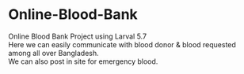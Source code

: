 # Online-Blood-Bank
Online Blood Bank Project using Larval 5.7 <br />
Here we can easily communicate with blood donor & blood requested among all over Bangladesh.<br />We can also post in site for emergency blood.  
